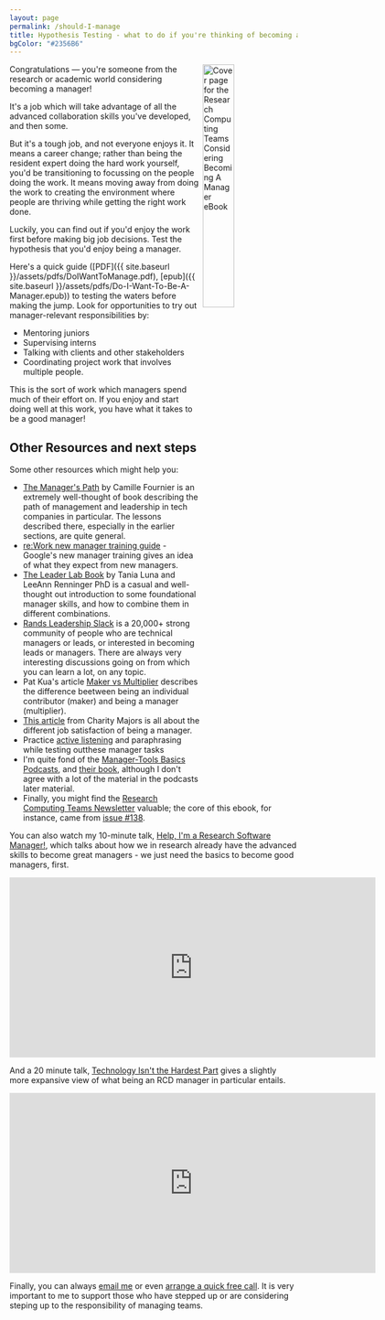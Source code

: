 ```yaml
---
layout: page
permalink: /should-I-manage
title: Hypothesis Testing - what to do if you're thinking of becoming a manager
bgColor: "#2356B6"
---
```


<!-- markdownlint-disable MD033 -->

<a href="{{ site.baseurl }}/assets/pdfs/DoIWantToManage.pdf"> <img align="right" width="33%" src="{{ site.baseurl }}/assets/images/DoIWantToManage.png" alt="Cover page for the Research Computing Teams Considering Becoming A Manager eBook"> </a>

Congratulations &mdash; you're someone from the research or academic world considering becoming a manager!

It's a job which will take advantage of all the advanced collaboration skills you've developed, and then some.

But it's a tough job, and not everyone enjoys it.  It means a career change; rather than being the resident expert doing the hard work yourself, you'd be transitioning to focussing on the people doing the work.  It means moving away from doing the work to creating the environment where people are thriving while getting the right work done.

Luckily, you can find out if you'd enjoy the work first before making big job decisions.  Test the hypothesis that you'd enjoy being a manager.

Here's a quick guide ([PDF]({{ site.baseurl }}/assets/pdfs/DoIWantToManage.pdf),
[epub]({{ site.baseurl }}/assets/pdfs/Do-I-Want-To-Be-A-Manager.epub)) to testing the waters before making the jump.  Look for opportunities to try out manager-relevant responsibilities by:

* Mentoring juniors
* Supervising interns
* Talking with clients and other stakeholders
* Coordinating project work that involves multiple people.

This is the sort of work which managers spend much of their effort on.  If you enjoy and start doing well at this work, you have what it takes to be a good manager!

## Other Resources and next steps

Some other resources which might help you:

* [The Manager's Path](https://www.oreilly.com/library/view/the-managers-path/9781491973882/) by Camille Fournier is an extremely well-thought of book describing the path of management and leadership in tech companies in particular. The lessons described there, especially in the earlier sections, are quite general.
* [re:Work new manager training guide](https://rework.withgoogle.com/guides/managers-develop-and-support-managers/steps/review-googles-new-manager-training/) - Google's new manager training gives an idea of what they expect from new managers.
* [The Leader Lab Book](https://leaderlab.lifelabslearning.com) by Tania Luna and LeeAnn Renninger PhD is a casual and well-thought out introduction to some foundational manager skills, and how to combine them in different combinations.
* [Rands Leadership Slack](https://randsinrepose.com/welcome-to-rands-leadership-slack/) is a 20,000+ strong community of people who are technical managers or leads, or interested in becoming leads or managers. There are always very interesting discussions going on from which you can learn a lot, on any topic.
* Pat Kua's article [Maker vs Multiplier](https://www.patkua.com/blog/maker-vs-multiplier/) describes the difference beetween being an individual contributor (maker) and being a manager (multiplier).
* [This article](https://charity.wtf/2021/01/23/questionable-advice-how-do-i-feel-worthwhile-as-a-manager-when-my-people-are-doing-all-the-implementing/) from Charity Majors is all about the different job satisfaction of being a manager.
* Practice [active listening](https://rachelhands.com/2020/07/07/active-listening-for-managers/) and paraphrasing while testing outthese manager tasks
* I'm quite fond of the [Manager-Tools Basics Podcasts](https://www.manager-tools.com/manager-tools-basics), and [their book](https://www.manager-tools.com/products/effective-manager-book), although I don't agree with a lot of the material in the podcasts later material.
* Finally, you might find the [Research Computing Teams Newsletter](https://www.researchcomputingteams.org/archive) valuable; the core of this ebook, for instance, came from [issue #138](https://www.researchcomputingteams.org/newsletter_issues/0138). 

You can also watch my 10-minute talk, [Help, I'm a Research Software Manager!](https://www.researchcomputingteams.org/USRSE2021), which talks about how we in research already have the advanced skills to become great managers - we just need the basics to become good managers, first.

<iframe src="https://player.vimeo.com/video/554350779" width="640" height="315" frameborder="0" allow="autoplay; fullscreen; picture-in-picture" allowfullscreen title="Help, I'm a Research Software Manager"></iframe>

And a 20 minute talk, [Technology Isn't the Hardest Part](https://www.researchcomputingteams.org/Bioinfo22) gives a slightly more expansive view of what being an RCD manager in particular entails.

<iframe src="https://player.vimeo.com/video/728312545?h=5c8915a331&amp;badge=0&amp;autopause=0&amp;player_id=0&amp;app_id=58479" width="640" height="315" frameborder="0" allow="autoplay; fullscreen; picture-in-picture" allowfullscreen title="Technology Isn&amp;#039;t The Hard Part - ISMB22, Bioinfo-Core Workshop"></iframe>

Finally, you can always [email me](mailto:jonathan@researchcomputingteams.org) or even [arrange a quick free call](https://calendly.com/jonathandursi/coaching-questions).  It is very important to me to support those who have stepped up or are considering steping up to the responsibility of managing teams.